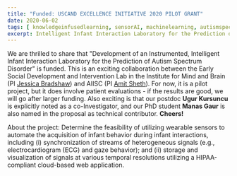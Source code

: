```yaml
---
title: "Funded: USCAND EXCELLENCE INITIATIVE 2020 PILOT GRANT"
date: 2020-06-02
tags: [ knowledgeinfusedlearning, sensorAI, machinelearning, autismspectrumdisorder, healthcareinnovation, AIISC,artificialintelligence, autismspectrum, AI, chatbots]
excerpt: Intelligent Infant Interaction Laboratory for the Prediction of Autism
---
```


We are thrilled to share that "Development of an Instrumented, Intelligent Infant Interaction Laboratory for the
Prediction of Autism Spectrum Disorder" is funded. This is an exciting collaboration between the Early Social Development and Intervention Lab in the Institute for Mind and Brain (PI [Jessica Bradshaw](https://sc.edu/study/colleges_schools/artsandsciences/psychology/our_people/directory/bradshaw_jessica.php)) and AIISC (PI [Amit Sheth](http://aiisc.ai/amit/)). 
For now, it is a pilot project, but it does involve patient evaluations - if the results are good, we will go after larger funding. Also exciting is that our postdoc __Ugur Kursuncu__ is explicitly noted as a co-Investigator, and our PhD student __Manas Gaur__ is also named in the proposal as technical contributor. 
__Cheers!__

About the project: Determine the feasibility of utilizing wearable sensors to automate the acquisition of infant behavior during infant interactions, including (i) synchronization of streams of heterogeneous signals (e.g., electrocardiogram (ECG) and gaze behavior); and (ii) storage and visualization of signals at various temporal resolutions utilizing a HIPAA-compliant cloud-based web application. 
